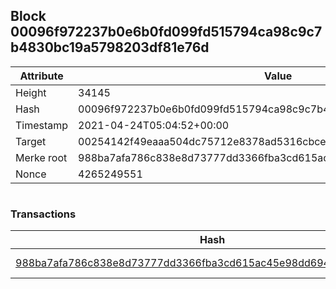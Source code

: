 ## Block 00096f972237b0e6b0fd099fd515794ca98c9c7b4830bc19a5798203df81e76d

Attribute | Value
--- | ---
Height | 34145
Hash | 00096f972237b0e6b0fd099fd515794ca98c9c7b4830bc19a5798203df81e76d
Timestamp | 2021-04-24T05:04:52+00:00
Target | 00254142f49eaaa504dc75712e8378ad5316cbcead634704b3734b6271167cc4
Merke root | 988ba7afa786c838e8d73777dd3366fba3cd615ac45e98dd694f50244d6ae196
Nonce | 4265249551

```

```

### Transactions

Hash | Amount
--- | ---
[988ba7afa786c838e8d73777dd3366fba3cd615ac45e98dd694f50244d6ae196](988ba7afa786c838e8d73777dd3366fba3cd615ac45e98dd694f50244d6ae196.md) | 10.00000000 SKEPTI 
